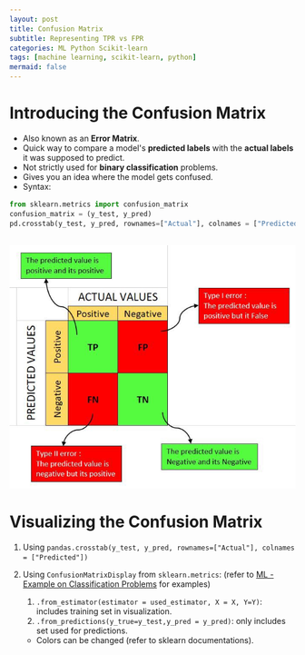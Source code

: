 ```yaml
---
layout: post
title: Confusion Matrix
subtitle: Representing TPR vs FPR
categories: ML Python Scikit-learn 
tags: [machine learning, scikit-learn, python]
mermaid: false
---
```


# Introducing the Confusion Matrix
- Also known as an **Error Matrix**.
- Quick way to compare a model's **predicted labels** with the **actual labels** it was supposed to predict.
- Not strictly used for **binary classification** problems.
- Gives you an idea where the model gets confused.
- Syntax:
                
```Python
from sklearn.metrics import confusion_matrix
confusion_matrix = (y_test, y_pred)
pd.crosstab(y_test, y_pred, rownames=["Actual"], colnames = ["Predicted"])
            
```
![Figure 1: Confusion Matrix](https://github.com/thrasher995/thrasher995.github.io/blob/main/assets/images/resources/confusion_matrix.jpeg?raw=true)


# Visualizing the Confusion Matrix

1. Using `pandas.crosstab(y_test, y_pred, rownames=["Actual"], colnames = ["Predicted"])`
2. Using `ConfusionMatrixDisplay` from `sklearn.metrics`: (refer to [ML - Example on Classification Problems](https://github.com/thrasher995/thrasher995.github.io/blob/main/_data/_notebooks/classification_example.ipynb) for examples)
    1. `.from_estimator(estimator = used_estimator, X = X, Y=Y)`: includes training set in visualization.
    2. `.from_predictions(y_true=y_test,y_pred = y_pred)`: only includes set used for predictions.
    
    - Colors can be changed (refer to sklearn documentations).
